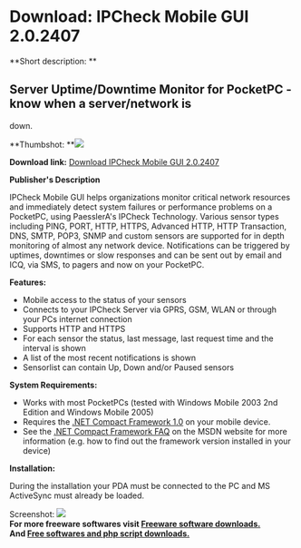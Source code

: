 # Download: IPCheck Mobile GUI 2.0.2407

**Short description: **

## Server Uptime/Downtime Monitor for PocketPC - know when a server/network is
down.

  
**Thumbshot: **![](http://www.freewarefiles.com/screenshot/ipcheckmobile_md.gif)   
  
**Download link:** [Download IPCheck Mobile GUI 2.0.2407](http://freesoftwares.boysofts.com/IPCheck-Mobile-GUI_program_26053.html)  
  

**Publisher's Description**  
  

IPCheck Mobile GUI helps organizations monitor critical network resources and
immediately detect system failures or performance problems on a PocketPC,
using PaesslerA's IPCheck Technology. Various sensor types including PING,
PORT, HTTP, HTTPS, Advanced HTTP, HTTP Transaction, DNS, SMTP, POP3, SNMP and
custom sensors are supported for in depth monitoring of almost any network
device. Notifications can be triggered by uptimes, downtimes or slow responses
and can be sent out by email and ICQ, via SMS, to pagers and now on your
PocketPC.

**Features:**

  * Mobile access to the status of your sensors 
  * Connects to your IPCheck Server via GPRS, GSM, WLAN or through your PCs internet connection 
  * Supports HTTP and HTTPS 
  * For each sensor the status, last message, last request time and the interval is shown 
  * A list of the most recent notifications is shown 
  * Sensorlist can contain Up, Down and/or Paused sensors 

**System Requirements:**

  * Works with most PocketPCs (tested with Windows Mobile 2003 2nd Edition and Windows Mobile 2005) 
  * Requires the [.NET Compact Framework 1.0](http://www.microsoft.com/downloads/details.aspx?FamilyID=a5a02311-194b-4c00-b445-f92bec03032f&DisplayLang=en) on your mobile device. 
  * See the [.NET Compact Framework FAQ](http://msdn.microsoft.com/netframework/programming/netcf/cffaq/default.aspx) on the MSDN website for more information (e.g. how to find out the framework version installed in your device) 

**Installation:**

During the installation your PDA must be connected to the PC and MS ActiveSync
must already be loaded.

  
  
Screenshot: ![](http://www.freewarefiles.com/screenshot/ipcheckmobile.gif)  
**For more freeware softwares visit [Freeware software downloads.](http://freesoftwares.boysofts.com/)**   
**And [Free softwares and php script downloads.](http://www.boysofts.com/)**

